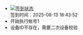 - [![签到状态](https://github.com/womade/Cloud189-Actions/actions/workflows/main.yml/badge.svg?branch=main)](https://github.com/womade/Cloud189-Actions/actions/workflows/main.yml) <br> 签到时间：2025-08-13 18:43:52
- 开始执行帐号1
- 设备ID不存在，需要二次设备校验
